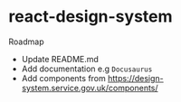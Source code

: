 # react-design-system

Roadmap

- Update README.md
- Add documentation e.g `Docusaurus`
- Add components from https://design-system.service.gov.uk/components/
